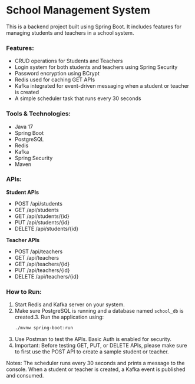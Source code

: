 # School Management System

This is a backend project built using Spring Boot. It includes features for managing students and teachers in a school system.

### Features:
- CRUD operations for Students and Teachers
- Login system for both students and teachers using Spring Security
- Password encryption using BCrypt
- Redis used for caching GET APIs
- Kafka integrated for event-driven messaging when a student or teacher is created
- A simple scheduler task that runs every 30 seconds

### Tools & Technologies:
- Java 17
- Spring Boot
- PostgreSQL
- Redis
- Kafka
- Spring Security
- Maven

### APIs:
**Student APIs**
- POST /api/students
- GET /api/students
- GET /api/students/{id}
- PUT /api/students/{id}
- DELETE /api/students/{id}

**Teacher APIs**
- POST /api/teachers
- GET /api/teachers
- GET /api/teachers/{id}
- PUT /api/teachers/{id}
- DELETE /api/teachers/{id}

### How to Run:
1. Start Redis and Kafka server on your system.
2. Make sure PostgreSQL is running and a database named `school_db` is created.3. Run the application using:
   ```bash
   ./mvnw spring-boot:run
4. Use Postman to test the APIs. Basic Auth is enabled for security.
5. Important:
   Before testing GET, PUT, or DELETE APIs, please make sure to first use the POST API to create a sample student or teacher.

Notes:
The scheduler runs every 30 seconds and prints a message to the console.
When a student or teacher is created, a Kafka event is published and consumed.   
